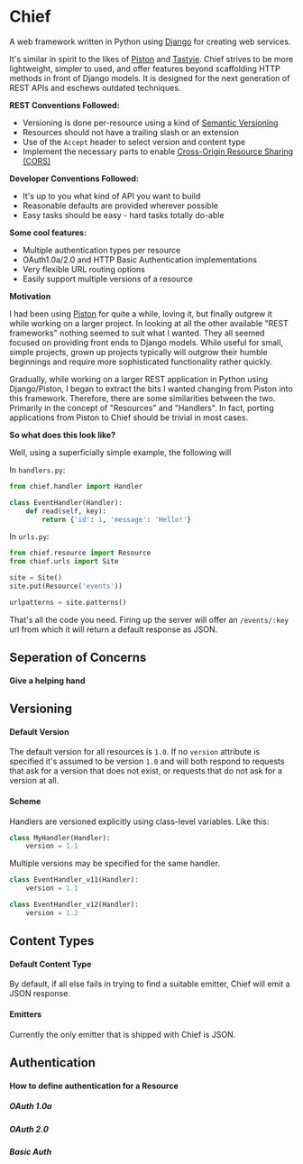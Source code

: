 Chief
=====

A web framework written in Python using [Django][django] for creating web services.

It's similar in spirit to the likes of [Piston][piston] and [Tastyie][tastypie]. Chief strives to be more lightweight, simpler to used, and offer features beyond scaffolding HTTP methods in front of Django models. It is designed for the next generation of REST APIs and eschews outdated techniques.

**REST Conventions Followed:**

* Versioning is done per-resource using a kind of [Semantic Versioning][semver]
* Resources should not have a trailing slash or an extension
* Use of the `Accept` header to select version and content type
* Implement the necessary parts to enable [Cross-Origin Resource Sharing (CORS)][cors]

**Developer Conventions Followed:**

* It's up to you what kind of API you want to build
* Reasonable defaults are provided wherever possible
* Easy tasks should be easy - hard tasks totally do-able

**Some cool features:**

* Multiple authentication types per resource
* OAuth1.0a/2.0 and HTTP Basic Authentication implementations
* Very flexible URL routing options
* Easily support multiple versions of a resource

**Motivation**

I had been using [Piston][piston] for quite a while, loving it, but finally outgrew it while working on a larger project. In looking at all the other available "REST frameworks" nothing seemed to suit what I wanted. They all seemed focused on providing front ends to Django models. While useful for small, simple projects, grown up projects typically will outgrow their humble beginnings and require more sophisticated functionality rather quickly.

Gradually, while working on a larger REST application in Python using Django/Piston, I began to extract the bits I wanted changing from Piston into this framework. Therefore, there are some similarities between the two. Primarily in the concept of "Resources" and "Handlers". In fact, porting applications from Piston to Chief should be trivial in most cases.

**So what does this look like?**

Well, using a superficially simple example, the following will 

In `handlers.py`:
```python
from chief.handler import Handler

class EventHandler(Handler):
	def read(self, key):
		return {'id': 1, 'message': 'Hello!'}
```

In `urls.py`:
```python
from chief.resource import Resource
from chief.urls import Site

site = Site()
site.put(Resource('events'))

urlpatterns = site.patterns()
```

That's all the code you need. Firing up the server will offer an `/events/:key` url from which it will return a default response as JSON.

## Seperation of Concerns

#### Give a helping hand

## Versioning

#### Default Version

The default version for all resources is `1.0`. If no `version` attribute is specified it's assumed to be version `1.0` and will both respond to requests that ask for a version that does not exist, or requests that do not ask for a version at all.

#### Scheme

Handlers are versioned explicitly using class-level variables. Like this:

```python
class MyHandler(Handler):
	version = 1.1
```

Multiple versions may be specified for the same handler.

```python
class EventHandler_v11(Handler):
	version = 1.1

class EventHandler_v12(Handler):
	version = 1.2
```

## Content Types

#### Default Content Type

By default, if all else fails in trying to find a suitable emitter, Chief will emit a JSON response.

#### Emitters

Currently the only emitter that is shipped with Chief is JSON.

## Authentication

#### How to define authentication for a Resource

##### OAuth 1.0a
##### OAuth 2.0
##### Basic Auth

[django]: http://djangoproject.com
[piston]: https://bitbucket.org/jespern/django-piston/wiki/Home
[tastypie]: http://tastypieapi.org/
[semver]: http://semver.org/
[cors]: http://www.w3.org/TR/cors/